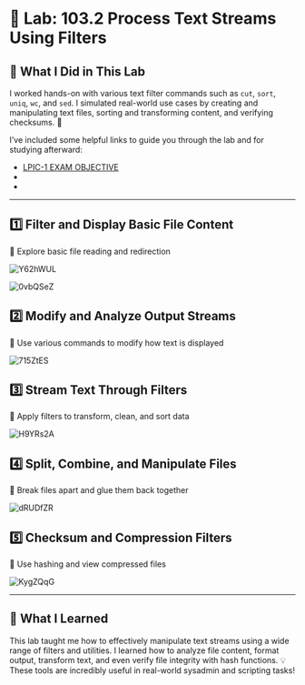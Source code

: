 # 🧪 Lab: 103.2 Process Text Streams Using Filters

## 🎯 What I Did in This Lab  
I worked hands-on with various text filter commands such as `cut`, `sort`, `uniq`, `wc`, and `sed`. I simulated real-world use cases by creating and manipulating text files, sorting and transforming content, and verifying checksums. 🧩

I’ve included some helpful links to guide you through the lab and for studying afterward:

- [LPIC-1 EXAM OBJECTIVE](https://www.lpi.org/our-certifications/exam-101-102-objectives/#103.2_Process_text_streams_using_filters)  
- []()
- []()

---

## 1️⃣ Filter and Display Basic File Content  
🔹 Explore basic file reading and redirection  

![Y62hWUL](https://github.com/user-attachments/assets/88d06c95-4be1-407a-b455-b561adf8715e)

![0vbQSeZ](https://github.com/user-attachments/assets/5140028f-04a8-4a5f-a006-8f335c061ec6)

## 2️⃣ Modify and Analyze Output Streams  
🔹 Use various commands to modify how text is displayed  

![715ZtES](https://github.com/user-attachments/assets/e998e0b0-f9a4-446d-b337-46addd73cccd)


## 3️⃣ Stream Text Through Filters  
🔹 Apply filters to transform, clean, and sort data  

![H9YRs2A](https://github.com/user-attachments/assets/b95f91fb-6a3e-4702-8875-df484ba7a544)

## 4️⃣ Split, Combine, and Manipulate Files  
🔹 Break files apart and glue them back together  

![dRUDfZR](https://github.com/user-attachments/assets/550156e6-7c36-43bc-8289-e265261cb964)

## 5️⃣ Checksum and Compression Filters  
🔹 Use hashing and view compressed files  

![KygZQqG](https://github.com/user-attachments/assets/07811b69-4427-4be0-8996-3ae1ad7aaf86)

---

## 🧠 What I Learned  
This lab taught me how to effectively manipulate text streams using a wide range of filters and utilities. I learned how to analyze file content, format output, transform text, and even verify file integrity with hash functions. 💡 These tools are incredibly useful in real-world sysadmin and scripting tasks!
